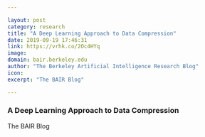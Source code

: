 ```yaml
---

layout: post
category: research
title: "A Deep Learning Approach to Data Compression"
date: 2019-09-19 17:46:31
link: https://vrhk.co/2Oc4HYq
image: 
domain: bair.berkeley.edu
author: "The Berkeley Artificial Intelligence Research Blog"
icon: 
excerpt: "The BAIR Blog"

---
```


### A Deep Learning Approach to Data Compression

The BAIR Blog